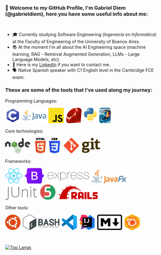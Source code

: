 ### 👋  Welcome to my GitHub Profile, I'm Gabriel Diem (@gabrieldiem), here you have some useful info about me:
<br>

- 🎓 Currently studying Software Engineering (<i>Ingeniería en Informática</i>) at the Faculty of Engineering of the University of Buenos Aires.
- 📚 At the moment I'm all about the AI Engineering space (machine learning, RAG - Retreival Augmented Generation, LLMs - Large Language Models, etc).
- 👔 Here is my <a href="https://www.linkedin.com/in/gabriel-diem/">LinkedIn</a> if you want to contact me.
- 🗣 Native Spanish speaker with C1 English level in the Cambridge FCE exam.

### These are some of the tools that I've used along my journey:

Programming Languages:

<a href="https://en.wikipedia.org/wiki/C_(programming_language)"><img src="./img/c.svg" alt="C lang." title="C lang." height="50"></a>
<a href="https://en.wikipedia.org/wiki/Java_(programming_language)"><img src="./img/java.png" alt="Java" title="Java" height="50"></a>
<a href="https://en.wikipedia.org/wiki/JavaScript"><img src="./img/javascript.svg" alt="JavaScript" title="JavaScript" height=50></a>&nbsp;
<a href="https://en.wikipedia.org/wiki/Ruby_(programming_language)"><img src="./img/ruby.svg" alt="Ruby" title="Ruby" height="50"/></a>&nbsp;
<a href="https://en.wikipedia.org/wiki/Python_(programming_language)"><img src="./img/python.svg" alt="Python" title="Python" height="50"/></a>
<a href="https://en.wikipedia.org/wiki/Smalltalk"><img src="./img/smalltalk.png" alt="Smalltalk (Pharo)" title="Smalltalk (Pharo)" height=50></a>

Core technologies:

<a href="https://en.wikipedia.org/wiki/Node.js"><img src="./img/nodejs.png" alt="NodeJS" title="NodeJS" height=50></a>&nbsp;
<a href="https://en.wikipedia.org/wiki/HTML5"><img  src="./img/html.webp" alt="HTML5" title="HTML5" height="50"/></a>
<a href="https://en.wikipedia.org/wiki/CSS"><img src="./img/css.png" alt="CSS3" title="CSS3" height="50"/></a>&nbsp;&nbsp;
<a href="https://en.wikipedia.org/wiki/Git"><img src="./img/git.svg" alt="Git" title="Git" height="50"/></a>

Frameworks:

<a href="https://en.wikipedia.org/wiki/React_(JavaScript_library)"><img src="./img/reactjs.svg" alt="ReactJS" title="ReactJS" height=50></a>&nbsp;
<a href="https://en.wikipedia.org/wiki/Bootstrap_(front-end_framework)"><img src="./img/bootstrap.svg" alt="Bootstrap" title="Bootstrap" height="50"/></a>&nbsp;
<a href="https://expressjs.com/"><img src="./img/expressjs.png" alt="ExpressJS" title="ExpressJS" height=50></a>
<a href="https://en.wikipedia.org/wiki/JavaFX"><img src="./img/javafx.png" alt="JavaFX" title="JavaFX" height=50></a>&nbsp;
<a href="https://en.wikipedia.org/wiki/JUnit"><img src="./img/junit.png" alt="JUnit 5" title="JUnit 5" height=50></a>&nbsp;
<a href="https://en.wikipedia.org/wiki/Ruby_on_Rails"><img src="./img/rails.svg" alt="Ruby on Rails" title="Ruby on Rails" height="50"/></a>&nbsp;

Other tools:

<a href="https://en.wikipedia.org/wiki/Ubuntu"><img src="./img/ubuntu.svg" alt="Ubuntu" title="Ubuntu" height="50"/></a>&nbsp;
<a href="https://en.wikipedia.org/wiki/Bash_(Unix_shell)"><img src="./img/bash.svg" alt="Bash" title="Bash" height="50"/></a>&nbsp;
<a href="https://en.wikipedia.org/wiki/Visual_Studio_Code"><img src="./img/vscode.svg" alt="VS Code" title="VS Code" height=50></a>&nbsp;
<a href="https://en.wikipedia.org/wiki/IntelliJ_IDEA"><img src="./img/intellij.svg" alt="IntelliJ Idea" title="IntelliJ Idea" height=50></a>&nbsp;
<a href="https://en.wikipedia.org/wiki/Markdown"><img src="./img/markdown.svg" alt="Markdown" title="Markdown" height="50"/></a>&nbsp;
<a href="https://www.oracle.com/java/technologies/javase/javafxscenebuilder-info.html"><img src="./img/scenebuilder.png" alt="Scene Builder" title="Scene Builder" height=50></a>

<br>

[![Top Langs](https://github-readme-stats.vercel.app/api/top-langs/?username=gabrieldiem&langs_count=10)](https://github.com/anuraghazra/github-readme-stats)
